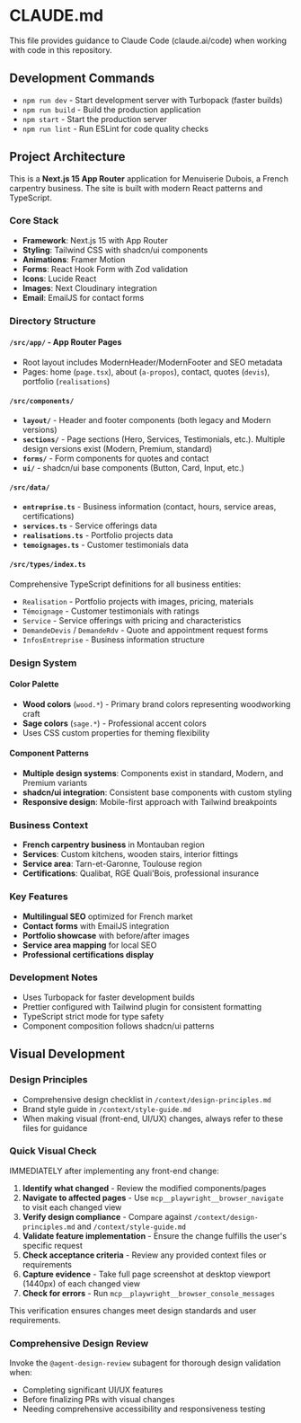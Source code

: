 # CLAUDE.md

This file provides guidance to Claude Code (claude.ai/code) when working with code in this repository.

## Development Commands

- `npm run dev` - Start development server with Turbopack (faster builds)
- `npm run build` - Build the production application
- `npm start` - Start the production server
- `npm run lint` - Run ESLint for code quality checks

## Project Architecture

This is a **Next.js 15 App Router** application for Menuiserie Dubois, a French carpentry business. The site is built with modern React patterns and TypeScript.

### Core Stack
- **Framework**: Next.js 15 with App Router
- **Styling**: Tailwind CSS with shadcn/ui components
- **Animations**: Framer Motion
- **Forms**: React Hook Form with Zod validation
- **Icons**: Lucide React
- **Images**: Next Cloudinary integration
- **Email**: EmailJS for contact forms

### Directory Structure

#### `/src/app/` - App Router Pages
- Root layout includes ModernHeader/ModernFooter and SEO metadata
- Pages: home (`page.tsx`), about (`a-propos`), contact, quotes (`devis`), portfolio (`realisations`)

#### `/src/components/`
- **`layout/`** - Header and footer components (both legacy and Modern versions)
- **`sections/`** - Page sections (Hero, Services, Testimonials, etc.). Multiple design versions exist (Modern, Premium, standard)
- **`forms/`** - Form components for quotes and contact
- **`ui/`** - shadcn/ui base components (Button, Card, Input, etc.)

#### `/src/data/`
- **`entreprise.ts`** - Business information (contact, hours, service areas, certifications)
- **`services.ts`** - Service offerings data
- **`realisations.ts`** - Portfolio projects data
- **`temoignages.ts`** - Customer testimonials data

#### `/src/types/index.ts`
Comprehensive TypeScript definitions for all business entities:
- `Realisation` - Portfolio projects with images, pricing, materials
- `Témoignage` - Customer testimonials with ratings
- `Service` - Service offerings with pricing and characteristics
- `DemandeDevis` / `DemandeRdv` - Quote and appointment request forms
- `InfosEntreprise` - Business information structure

### Design System

#### Color Palette
- **Wood colors** (`wood.*`) - Primary brand colors representing woodworking craft
- **Sage colors** (`sage.*`) - Professional accent colors
- Uses CSS custom properties for theming flexibility

#### Component Patterns
- **Multiple design systems**: Components exist in standard, Modern, and Premium variants
- **shadcn/ui integration**: Consistent base components with custom styling
- **Responsive design**: Mobile-first approach with Tailwind breakpoints

### Business Context
- **French carpentry business** in Montauban region
- **Services**: Custom kitchens, wooden stairs, interior fittings
- **Service area**: Tarn-et-Garonne, Toulouse region
- **Certifications**: Qualibat, RGE Quali'Bois, professional insurance

### Key Features
- **Multilingual SEO** optimized for French market
- **Contact forms** with EmailJS integration
- **Portfolio showcase** with before/after images
- **Service area mapping** for local SEO
- **Professional certifications display**

### Development Notes
- Uses Turbopack for faster development builds
- Prettier configured with Tailwind plugin for consistent formatting
- TypeScript strict mode for type safety
- Component composition follows shadcn/ui patterns

## Visual Development

### Design Principles
- Comprehensive design checklist in `/context/design-principles.md`
- Brand style guide in `/context/style-guide.md`
- When making visual (front-end, UI/UX) changes, always refer to these files for guidance

### Quick Visual Check
IMMEDIATELY after implementing any front-end change:
1. **Identify what changed** - Review the modified components/pages
2. **Navigate to affected pages** - Use `mcp__playwright__browser_navigate` to visit each changed view
3. **Verify design compliance** - Compare against `/context/design-principles.md` and `/context/style-guide.md`
4. **Validate feature implementation** - Ensure the change fulfills the user's specific request
5. **Check acceptance criteria** - Review any provided context files or requirements
6. **Capture evidence** - Take full page screenshot at desktop viewport (1440px) of each changed view
7. **Check for errors** - Run `mcp__playwright__browser_console_messages`

This verification ensures changes meet design standards and user requirements.

### Comprehensive Design Review
Invoke the `@agent-design-review` subagent for thorough design validation when:
- Completing significant UI/UX features
- Before finalizing PRs with visual changes
- Needing comprehensive accessibility and responsiveness testing